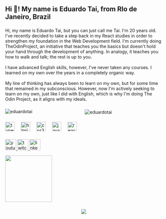 <h2 align="left">Hi 👋! My name is Eduardo Tai, from RIo de Janeiro, Brazil</h2>

###

<p align="left">Hi, my name is Eduardo Tai, but you can just call me Tai. I'm 20 years old. I've recently decided to take a step back in my React studies in order to strengthen my foundation in the Web Development field. I'm currently doing TheOdinProject, an initiative that teaches you the basics but doesn't hold your hand through the development of anything. In analogy, it teaches you how to walk and talk; the rest is up to you.<br><br>I have advanced English skills, however, I've never taken any courses. I learned on my own over the years in a completely organic way.<br><br>My line of thinking has always been to learn on my own, but for some time that remained in my subconscious. However, now I'm actively seeking to learn on my own, just like I did with English, which is why I'm doing The Odin Project, as it aligns with my ideals.</p>

###

<div align="center">

<p><img align="left" src="https://github-readme-stats.vercel.app/api/top-langs?username=eduardotai&show_icons=true&theme=tokyonight&locale=en&layout=compact" alt="eduardotai" /></p>

<p>&nbsp;<img align="center" src="https://github-readme-stats.vercel.app/api?username=eduardotai&show_icons=true&theme=tokyonight&locale=en" alt="eduardotai" /></p>


</div>

###

<div align="left">
  <img src="https://cdn.jsdelivr.net/gh/devicons/devicon/icons/typescript/typescript-original.svg" height="30" alt="typescript logo"  />
  <img width="12" />
  <img src="https://cdn.jsdelivr.net/gh/devicons/devicon/icons/html5/html5-original.svg" height="30" alt="html5 logo"  />
  <img width="12" />
  <img src="https://cdn.jsdelivr.net/gh/devicons/devicon/icons/css3/css3-original.svg" height="30" alt="css3 logo"  />
  <img width="12" />
  <img src="https://cdn.jsdelivr.net/gh/devicons/devicon/icons/javascript/javascript-original.svg" height="30" alt="javascript logo"  />
  <img width="12" />
  <img src="https://cdn.jsdelivr.net/gh/devicons/devicon/icons/react/react-original.svg" height="30" alt="react logo"  />
</div>

###

<div align="left">
  <a href="https://www.youtube.com/@lordd10" target="_blank">
    <img src="https://img.shields.io/static/v1?message=Youtube&logo=youtube&label=&color=FF0000&logoColor=white&labelColor=&style=for-the-badge" height="35" alt="youtube logo"  />
  </a>
  <a href="https://www.twitch.tv/dlordd10" target="_blank">
    <img src="https://img.shields.io/static/v1?message=Twitch&logo=twitch&label=&color=9146FF&logoColor=white&labelColor=&style=for-the-badge" height="35" alt="twitch logo"  />
  </a>
  <a href="https://www.linkedin.com/in/eduardo-tai-de-salles-rodrigues-9389451a7/" target="_blank">
    <img src="https://img.shields.io/static/v1?message=LinkedIn&logo=linkedin&label=&color=0077B5&logoColor=white&labelColor=&style=for-the-badge" height="35" alt="linkedin logo"  />
  </a>
</div>

<p><img align="center" src="https://github-readme-stats.vercel.app/api/top-langs?username=eduardotai&show_icons=true&theme=tokyonight&locale=e
###

<img align="right" height="150" src="https://i.imgur.com/cDCi4Hd.png"  />

###

<div align="center">
  <img src="https://profile-counter.glitch.me/eduardotai/count.svg?"  />
</div>

###

